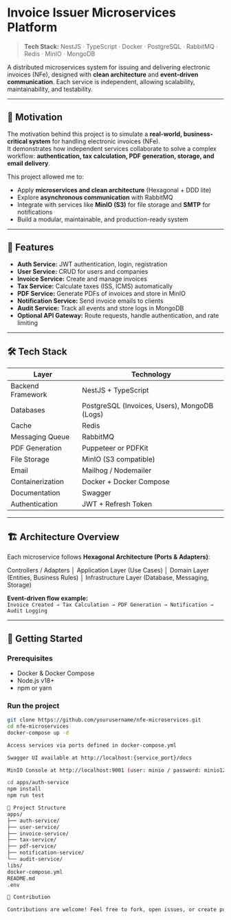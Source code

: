 # Invoice Issuer Microservices Platform

> **Tech Stack:** NestJS · TypeScript · Docker · PostgreSQL · RabbitMQ · Redis · MinIO · MongoDB

A distributed microservices system for issuing and delivering electronic invoices (NFe), designed with **clean architecture** and **event-driven communication**. Each service is independent, allowing scalability, maintainability, and testability.

---

## 🎯 Motivation

The motivation behind this project is to simulate a **real-world, business-critical system** for handling electronic invoices (NFe).  
It demonstrates how independent services collaborate to solve a complex workflow: **authentication, tax calculation, PDF generation, storage, and email delivery**.

This project allowed me to:  
- Apply **microservices and clean architecture** (Hexagonal + DDD lite)  
- Explore **asynchronous communication** with RabbitMQ  
- Integrate with services like **MinIO (S3)** for file storage and **SMTP** for notifications  
- Build a modular, maintainable, and production-ready system  

---

## 🧩 Features

- **Auth Service:** JWT authentication, login, registration  
- **User Service:** CRUD for users and companies  
- **Invoice Service:** Create and manage invoices  
- **Tax Service:** Calculate taxes (ISS, ICMS) automatically  
- **PDF Service:** Generate PDFs of invoices and store in MinIO  
- **Notification Service:** Send invoice emails to clients  
- **Audit Service:** Track all events and store logs in MongoDB  
- **Optional API Gateway:** Route requests, handle authentication, and rate limiting  

---

## 🛠 Tech Stack

| Layer                 | Technology                          |
|-----------------------|-------------------------------------|
| Backend Framework      | NestJS + TypeScript                 |
| Databases             | PostgreSQL (Invoices, Users), MongoDB (Logs) |
| Cache                  | Redis                                |
| Messaging Queue        | RabbitMQ                             |
| PDF Generation         | Puppeteer or PDFKit                  |
| File Storage           | MinIO (S3 compatible)               |
| Email                  | Mailhog / Nodemailer                 |
| Containerization       | Docker + Docker Compose             |
| Documentation          | Swagger                             |
| Authentication         | JWT + Refresh Token                  |

---

## 🏗 Architecture Overview

Each microservice follows **Hexagonal Architecture (Ports & Adapters)**:

Controllers / Adapters
│
Application Layer (Use Cases)
│
Domain Layer (Entities, Business Rules)
│
Infrastructure Layer (Database, Messaging, Storage)


**Event-driven flow example:**  
`Invoice Created → Tax Calculation → PDF Generation → Notification → Audit Logging`

---

## 🚀 Getting Started

### Prerequisites
- Docker & Docker Compose
- Node.js v18+
- npm or yarn

### Run the project
```bash
git clone https://github.com/yourusername/nfe-microservices.git
cd nfe-microservices
docker-compose up -d

Access services via ports defined in docker-compose.yml

Swagger UI available at http://localhost:{service_port}/docs

MinIO Console at http://localhost:9001 (user: minio / password: minio123)

cd apps/auth-service
npm install
npm run test

📄 Project Structure
apps/
├── auth-service/
├── user-service/
├── invoice-service/
├── tax-service/
├── pdf-service/
├── notification-service/
└── audit-service/
libs/
docker-compose.yml
README.md
.env

📂 Contribution

Contributions are welcome! Feel free to fork, open issues, or create pull requests.